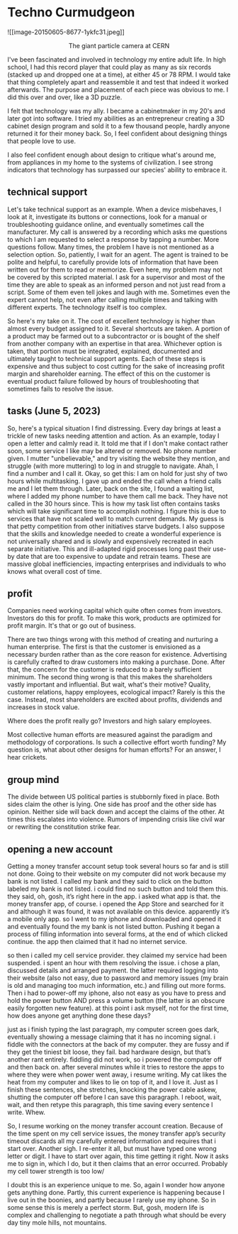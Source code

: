 # Techno Curmudgeon

![[image-20150605-8677-1ykfc31.jpeg]]  
<div align="center">The giant particle camera at CERN</div>
<p></p>
I've been fascinated and involved in technology my entire adult life. In high school, I had this record player that could play as many as six records (stacked up and dropped one at a time), at either 45 or 78 RPM. I would take that thing completely apart and reassemble it and test that indeed it worked afterwards. The purpose and placement of each piece was obvious to me. I did this over and over, like a 3D puzzle.

I felt that technology was my ally. I became a cabinetmaker in my 20's and later got into software. I tried my abilities as an entrepreneur creating a 3D cabinet design program and sold it to a few thousand people, hardly anyone returned it for their money back. So, I feel confident about designing things that people love to use.

I also feel confident enough about design to critique what's around me, from appliances in my home to the systems of civilization. I see strong indicators that technology has surpassed our species' ability to embrace it.

## technical support

Let's take technical support as an example. When a device misbehaves, I look at it, investigate its buttons or connections, look for a manual or troubleshooting guidance online, and eventually sometimes call the manufacturer. My call is answered by a recording which asks me questions to which I am requested to select a response by tapping a number. More questions follow. Many times, the problem I have is not mentioned as a selection option. So, patiently, I wait for an agent. The agent is trained to be polite and helpful, to carefully provide lots of information that have been written out for them to read or memorize. Even here, my problem may not be covered by this scripted material. I ask for a supervisor and most of the time they are able to speak as an informed person and not just read from a script. Some of them even tell jokes and laugh with me. Sometimes even the expert cannot help, not even after calling multiple times and talking with different experts. The technology itself is too complex.

So here's my take on it. The cost of excellent technology is higher than almost every budget assigned to it. Several shortcuts are taken. A portion of a product may be farmed out to a subcontractor or is bought of the shelf from another company with an expertise in that area. Whichever option is taken, that portion must be integrated, explained, documented and ultimately taught to technical support agents. Each of these steps is expensive and thus subject to cost cutting for the sake of increasing profit margin and shareholder earning. The effect of this on the customer is eventual product failure followed by hours of troubleshooting that sometimes fails to resolve the issue.

## tasks (June 5, 2023)

So, here's a typical situation I find distressing. Every day brings at least a trickle of new tasks needing attention and action. As an example, today I open a letter and calmly read it. It told me that if I don't make contact rather soon, some service I like may be altered or removed. No phone number given. I mutter "unbelievable," and try visiting the website they mention, and struggle (with more muttering) to log in and struggle to navigate. Ahah, I find a number and I call it. Okay, so get this: I am on hold for just shy of two hours while multitasking. I gave up and ended the call when a friend calls me and I let them through. Later, back on the site, I found a waiting list, where I added my phone number to have them call me back. They have not called in the 30 hours since. This is how my task list often contains tasks which will take significant time to accomplish nothing. I figure this is due to services that have not scaled well to match current demands. My guess is that petty competition from other initiatives starve budgets. I also suppose that the skills and knowledge needed to create a wonderful experience is not universally shared and is slowly and expensively recreated in each separate initiative. This and ill-adapted rigid processes long past their use-by date that are too expensive to update and retrain teams. These are massive global inefficiencies, impacting enterprises and individuals to who knows what overall cost of time.

## profit

Companies need working capital which quite often comes from investors. Investors do this for profit. To make this work, products are optimized for profit margin. It's that or go out of business.

There are two things wrong with this method of creating and nurturing a human enterprise. The first is that the customer is envisioned as a necessary burden rather than as the core reason for existence. Advertising is carefully crafted to draw customers into making a purchase. Done. After that, the concern for the customer is reduced to a barely sufficient minimum. The second thing wrong is that this makes the shareholders vastly important and influential. But wait, what's their motive? Quality, customer relations, happy employees, ecological impact? Rarely is this the case. Instead, most shareholders are excited about profits, dividends and increases in stock value.

Where does the profit really go? Investors and high salary employees. 

Most collective human efforts are measured against the paradigm and methodology of corporations. Is such a collective effort worth funding? My question is, what about other designs for human efforts? For an answer, I hear crickets.

## group mind

The divide between US political parties is stubbornly fixed in place. Both sides claim the other is lying. One side has proof and the other side has opinion. Neither side will back down and accept the claims of the other. At times this escalates into violence. Rumors of impending crisis like civil war or rewriting the constitution strike fear. 

## opening a new account

Getting a money transfer account setup took several hours so far and is still not done. Going to their website on my computer did not work because my bank is not listed. I called my bank and they said to click on the button labeled my bank is not listed. i could find no such button and told them this. they said, oh, gosh, it’s right here in the app. i asked what app is that. the money transfer app, of course. i opened the App Store and searched for it and although it was found, it was not available on this device. apparently it’s a mobile only app. so I went to my iphone and downloaded and opened it and eventually found the my bank is not listed button. Pushing it began a process of filling information into several forms, at the end of which clicked continue. the app then claimed that it had no internet service.

so then i called my cell service provider. they claimed my service had been suspended. i spent an hour with them resolving the issue. i chose a plan, discussed details and arranged payment. the latter required logging into their website (also not easy, due to password and memory issues (my brain is old and managing too much information, etc.) and filling out more forms. Then i had to power-off my iphone, also not easy as you have to press and hold the power button AND press a volume button (the latter is an obscure easily forgotten new feature). at this point i ask myself, not for the first time, how does anyone get anything done these days?

just as i finish typing the last paragraph, my computer screen goes dark, eventually showing a message claiming that it has no incoming signal. i fiddle with the connectors at the back of my computer. they are fussy and if they get the tiniest bit loose, they fail. bad hardware design, but that’s another rant entirely. fiddling did not work, so i powered the computer off and then back on. after several minutes while it tries to restore the apps to where they were when power went away, i resume writing. My cat likes the heat from my computer and likes to lie on top of it, and I love it. Just as I finish these sentences, she stretches, knocking the power cable askew, shutting the computer off before I can save this paragraph. I reboot, wait, wait, and then retype this paragraph, this time saving every sentence I write. Whew.

So, I resume working on the money transfer account creation. Because of the time spent on my cell service issues, the money transfer app’s security timeout discards all my carefully entered information and requires that i start over. Another sigh. I re-enter it all, but must have typed one wrong letter or digit. I have to start over again, this time getting it right. Now it asks me to sign in, which I do, but it then claims that an error occurred. Probably my cell tower strength is too low/

I doubt this is an experience unique to me. So, again I wonder how anyone gets anything done. Partly, this current experience is happening because I live out in the boonies, and partly because I rarely use my iphone. So in some sense this is merely a perfect storm. But, gosh, modern life is complex and challenging to negotiate a path through what should be every day tiny mole hills, not mountains.